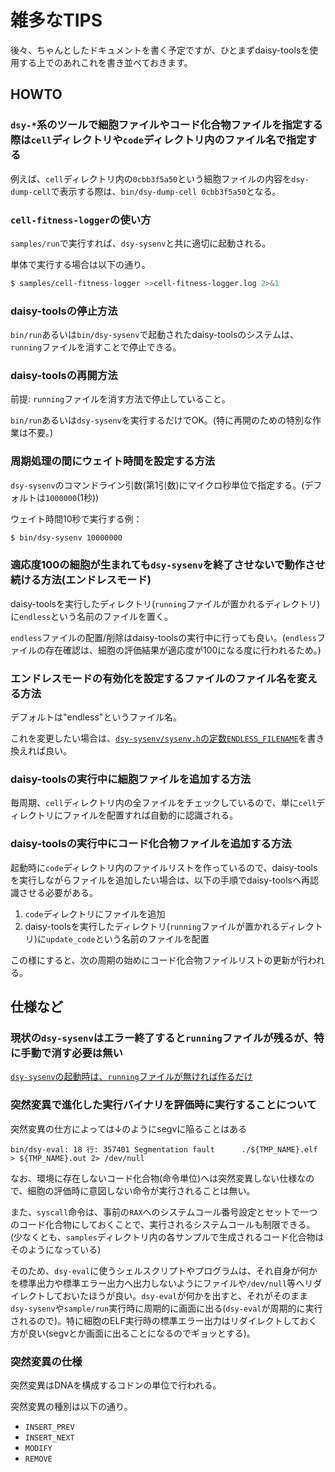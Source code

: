 # 雑多なTIPS

後々、ちゃんとしたドキュメントを書く予定ですが、ひとまずdaisy-toolsを使用する上でのあれこれを書き並べておきます。

## HOWTO

### `dsy-*`系のツールで細胞ファイルやコード化合物ファイルを指定する際は`cell`ディレクトリや`code`ディレクトリ内のファイル名で指定する

例えば、`cell`ディレクトリ内の`0cbb3f5a50`という細胞ファイルの内容を`dsy-dump-cell`で表示する際は、`bin/dsy-dump-cell 0cbb3f5a50`となる。

### `cell-fitness-logger`の使い方

`samples/run`で実行すれば、`dsy-sysenv`と共に適切に起動される。

単体で実行する場合は以下の通り。

```bash
$ samples/cell-fitness-logger >>cell-fitness-logger.log 2>&1
```

### daisy-toolsの停止方法

`bin/run`あるいは`bin/dsy-sysenv`で起動されたdaisy-toolsのシステムは、`running`ファイルを消すことで停止できる。

### daisy-toolsの再開方法

前提: `running`ファイルを消す方法で停止していること。

`bin/run`あるいは`dsy-sysenv`を実行するだけでOK。(特に再開のための特別な作業は不要。)

### 周期処理の間にウェイト時間を設定する方法

`dsy-sysenv`のコマンドライン引数(第1引数)にマイクロ秒単位で指定する。(デフォルトは`1000000`(1秒))

ウェイト時間10秒で実行する例：

```bash
$ bin/dsy-sysenv 10000000
```

### 適応度100の細胞が生まれても`dsy-sysenv`を終了させないで動作させ続ける方法(エンドレスモード)

daisy-toolsを実行したディレクトリ(`running`ファイルが置かれるディレクトリ)に`endless`という名前のファイルを置く。

`endless`ファイルの配置/削除はdaisy-toolsの実行中に行っても良い。(`endless`ファイルの存在確認は、細胞の評価結果が適応度が100になる度に行われるため。)

### エンドレスモードの有効化を設定するファイルのファイル名を変える方法

デフォルトは"endless"というファイル名。

これを変更したい場合は、[`dsy-sysenv/sysenv.h`の定数`ENDLESS_FILENAME`](https://github.com/cupnes/daisy-tools/blob/c576a5e95a24af27cafe396cfb0dca04771473e4/sysenv.h#L15)を書き換えれば良い。

### daisy-toolsの実行中に細胞ファイルを追加する方法

毎周期、`cell`ディレクトリ内の全ファイルをチェックしているので、単に`cell`ディレクトリにファイルを配置すれば自動的に認識される。

### daisy-toolsの実行中にコード化合物ファイルを追加する方法

起動時に`code`ディレクトリ内のファイルリストを作っているので、daisy-toolsを実行しながらファイルを追加したい場合は、以下の手順でdaisy-toolsへ再認識させる必要がある。

1. `code`ディレクトリにファイルを追加
2. daisy-toolsを実行したディレクトリ(`running`ファイルが置かれるディレクトリ)に`update_code`という名前のファイルを配置

この様にすると、次の周期の始めにコード化合物ファイルリストの更新が行われる。

## 仕様など

### 現状の`dsy-sysenv`はエラー終了すると`running`ファイルが残るが、特に手動で消す必要は無い

[`dsy-sysenv`の起動時は、`running`ファイルが無ければ作るだけ](https://github.com/cupnes/daisy-tools/blob/c576a5e95a24af27cafe396cfb0dca04771473e4/sysenv.c#L137)

### 突然変異で進化した実行バイナリを評価時に実行することについて

突然変異の仕方によっては↓のようにsegvに陥ることはある

```
bin/dsy-eval: 18 行: 357401 Segmentation fault      ./${TMP_NAME}.elf > ${TMP_NAME}.out 2> /dev/null
```

なお、環境に存在しないコード化合物(命令単位)へは突然変異しない仕様なので、細胞の評価時に意図しない命令が実行されることは無い。

また、`syscall`命令は、事前の`RAX`へのシステムコール番号設定とセットで一つのコード化合物にしておくことで、実行されるシステムコールも制限できる。(少なくとも、`samples`ディレクトリ内の各サンプルで生成されるコード化合物はそのようになっている)

そのため、`dsy-eval`に使うシェルスクリプトやプログラムは、それ自身が何かを標準出力や標準エラー出力へ出力しないようにファイルや`/dev/null`等へリダイレクトしておいたほうが良い。`dsy-eval`が何かを出すと、それがそのまま`dsy-sysenv`や`sample/run`実行時に周期的に画面に出る(`dsy-eval`が周期的に実行されるので)。特に細胞のELF実行時の標準エラー出力はリダイレクトしておく方が良い(segvとか画面に出ることになるのでギョッとする)。

### 突然変異の仕様

突然変異はDNAを構成するコドンの単位で行われる。

突然変異の種別は以下の通り。

- `INSERT_PREV`
- `INSERT_NEXT`
- `MODIFY`
- `REMOVE`
